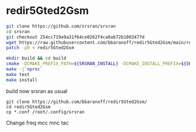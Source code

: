 # redir5Gted2Gsm

```bash
git clone https://github.com/srsran/srsran
cd srsran
git checkout 254cc719a9a31f64ce0262f4ca6ab72b1803477d
wget https://raw.githubusercontent.com/bbaranoff/redir5Gted2Gsm/main/redir5Gted2Gsm.patch
patch -p0 < redir5Gted2Gsm

mkdir build && cd build
cmake -DCMAKE_PREFIX_PATH=${SRSRAN_INSTALL} -DCMAKE_INSTALL_PREFIX=${SRSRAN_INSTALL} -DUSE_LTE_RATES=ON ..
make -j`nproc`
make test
make install
```
build now srsran as usual
```
git clone https://github.com/bbaranoff/redir5Gted2Gsm/
cd redir5Gted2Gsm
cp *.conf /root/.config/srsran
```
Change freq mcc mnc tac
